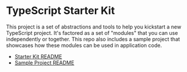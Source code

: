 # TypeScript Starter Kit

This project is a set of abstractions and tools to help you kickstart a new TypeScript project. It's factored as a set of "modules" that you can use independently or together. This repo also includes a sample project that showcases how these modules can be used in application code.

- [Starter Kit README](./src/README.md)
- [Sample Project README](./example/README.md)
